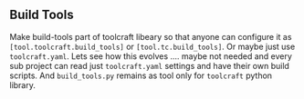 ## Build Tools

Make build-tools part of toolcraft libeary so that anyone can configure it as `[tool.toolcraft.build_tools]` or `[tool.tc.build_tools]`. Or maybe just use `toolcraft.yaml`. Lets see how this evolves .... maybe not needed and every sub project can read just `toolcraft.yaml` settings and have their own build scripts. And `build_tools.py` remains as tool only for `toolcraft` python library.
